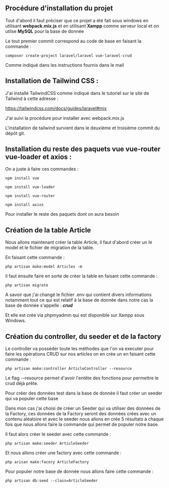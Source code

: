 ## Procédure d'installation du projet
Tout d'abord il faut préciser que ce projet a été fait sous windows en utilisant <b>webpack.mix.js</b>
et en utilisant <b>Xampp</b> comme serveur local et on utilse <b>MySQL</b> pour la base de donnée

Le tout premier commit correspond au code de base en faisant la commande :

`composer create-project laravel/laravel vue-laravel-crud`

Comme indiqué dans les instructions fournis dans le mail

## Installation de Tailwind CSS :
J'ai installé TailwindCSS comme indiqué dans le tutoriel sur le site de Tailwind à cette adresse :

https://tailwindcss.com/docs/guides/laravel#mix

J'ai suivi la procédure pour installer avec webpack.mix.js

L'installation de tailwind survient dans le deuxième et troisième commit du dépôt git.

## Installation du reste des paquets vue vue-router vue-loader et axios :
On a juste à faire ces commandes :

`npm install vue`

`npm install vue-loader`

`npm install vue-router`

`npm install axios`

Pour installer le reste des paquets dont on aura besoin

## Création de la table Article
Nous allons maintenant créer la table Article, il faut d'abord créer un le model et 
le fichier de migration de la table.

En faisant cette commande :

`php artisan make:model Articles -m`

il faut ensuite faire en sorte de créer la table en faisant cette commande :

`php artisan migrate`

A savoir que j'ai changé le fichier .env qui contient divers informations notamment
tout ce qui est relatif à la base de donnée dans notre cas la base de donnée s'appelle :
<i><b>crud</b></i>

Et elle est crée via phpmyadmin  qui est disponible sur Xampp sous Windows.


## Création du controller, du seeder et de la factory
Le controller va posséder toute les méthodes que l'on va executer pour faire les opérations CRUD
sur nos articles on en crée un en faisant cette commande :

`php artisan make:controller ArticleController --resource`

Le flag --resource permet d'avoir l'entête des fonctions pour permettre le crud déjà prête.

Pour créer des données test dans la base de donnée il faut créer un seeder qui va populer cette base

Dans mon cas j'ai choisi de créer un Seeder qui va utiliser des données de la Factory, ces données de la 
Factory seront des données crées avec un contenu aléatoire et avec le seeder nous allons en crée
5 résultats à chaque fois que nous allons faire la commande qui permet de populer notre base.

Il faut alors créer le seeder avec cette commande :

`php artisan make:seeder ArticleSeeder`

Et nous allons créer une factory avec cette commande :

`php arisan make:facory ArticleFactory`

Pour populer notre base de donnée nous allons faire cette commande :

`php artisan db:seed --class=ArticleSeeder`

